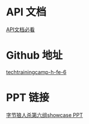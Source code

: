 # API 文档
[API文档必看](https://kaif06g1ci.feishu.cn/docs/doccnh0l8aGlCdXWF6kwk74Vmbb)

# Github 地址
[techtrainingcamp-h-fe-6](https://github.com/tobeyt/techtrainingcamp-h-fe-6)

# PPT 链接
[字节狼人杀第六组showcase PPT](https://docs.google.com/presentation/d/1f_LR5f5B7J3GwIPDl77Qo-59C333FpWGGDF7fTHbfnQ/edit?usp=sharing)